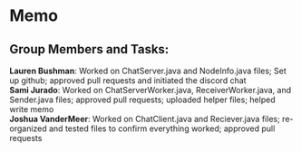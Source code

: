 # Memo

## Group Members and Tasks:
**Lauren Bushman**: Worked on ChatServer.java and NodeInfo.java files; Set up github; 
                  approved pull requests and initiated the discord chat <br>
**Sami Jurado**: Worked on ChatServerWorker.java, ReceiverWorker.java, and Sender.java files;
               approved pull requests; uploaded helper files; helped write memo <br>
**Joshua VanderMeer**: Worked on ChatClient.java and Reciever.java files; re-organized and 
                    tested files to confirm everything worked; approved pull requests <br>
